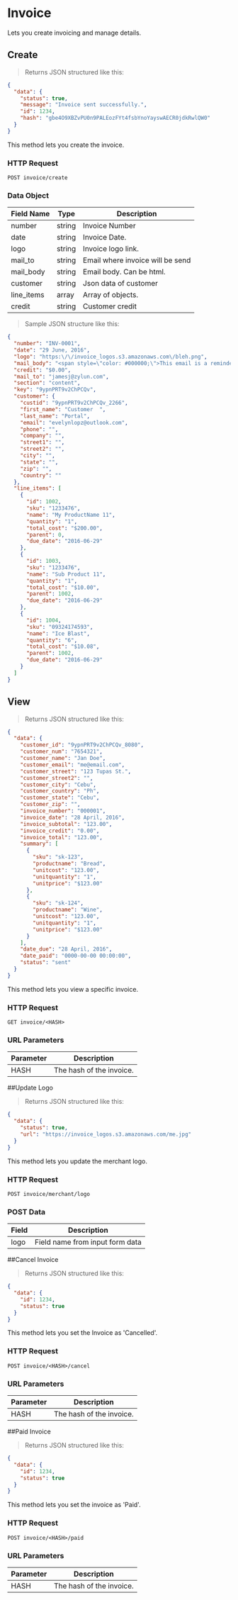 # Invoice


Lets you create invoicing and manage details.


## Create

> Returns JSON structured like this:

```json
{
  "data": {
    "status": true,
    "message": "Invoice sent successfully.",
    "id": 1234,
    "hash": "gbe4O9XBZvPU0n9PALEozFYt4fsbYnoYayswAECR0jdkRwlQW0"
  }
}
```

This method lets you create the invoice.

### HTTP Request

`POST invoice/create`

### Data Object



Field Name|Type| Description
---------|-----|------
number | string | Invoice Number
date | string | Invoice Date.
logo | string | Invoice logo link.
mail_to | string | Email where invoice will be send
mail_body| string | Email body. Can be html.
customer | string | Json data of customer
line_items | array | Array of objects.
credit | string | Customer credit

> Sample JSON structure like this:
```json
{
  "number": "INV-0001",
  "date": "29 June, 2016",
  "logo": "https:\/\/invoice_logos.s3.amazonaws.com\/bleh.png",
  "mail_body": "<span style=\"color: #000000;\">This email is a reminder that the balance on your account is <strong style=\"font-weight: bold\">$210.00<\/strong>. We accept MasterCard, VISA, Discover and American Express. If your payment is already on its way, we thank you and ask that you please disregard this notice. If not, we would appreciate receipt of your payment as soon as possible. If you would like to further discuss the details of your account, please do not hesitate to call billing at <strong style=\"font-weight: bold\"><\/strong>.<\/span>",
  "credit": "$0.00",
  "mail_to": "jamesj@zylun.com",
  "section": "content",
  "key": "9ypnPRT9v2ChPCQv",
  "customer": {
    "custid": "9ypnPRT9v2ChPCQv_2266",
    "first_name": "Customer  ",
    "last_name": "Portal",
    "email": "evelynlopz@outlook.com",
    "phone": "",
    "company": "",
    "street1": "",
    "street2": "",
    "city": "",
    "state": "",
    "zip": "",
    "country": ""
  },
  "line_items": [
    {
      "id": 1002,
      "sku": "1233476",
      "name": "My ProductName 11",
      "quantity": "1",
      "total_cost": "$200.00",
      "parent": 0,
      "due_date": "2016-06-29"
    },
    {
      "id": 1003,
      "sku": "1233476",
      "name": "Sub Product 11",
      "quantity": "1",
      "total_cost": "$10.00",
      "parent": 1002,
      "due_date": "2016-06-29"
    },
    {
      "id": 1004,
      "sku": "09324174593",
      "name": "Ice Blast",
      "quantity": "6",
      "total_cost": "$10.08",
      "parent": 1002,
      "due_date": "2016-06-29"
    }
  ]
}
```


## View


> Returns JSON structured like this:

```json
{
  "data": {
    "customer_id": "9ypnPRT9v2ChPCQv_8080",
    "customer_num": "7654321",
    "customer_name": "Jan Doe",
    "customer_email": "me@email.com",
    "customer_street": "123 Tupas St.",
    "customer_street2": "",
    "customer_city": "Cebu",
    "customer_country": "Ph",
    "customer_state": "Cebu",
    "customer_zip": "",
    "invoice_number": "000001",
    "invoice_date": "28 April, 2016",
    "invoice_subtotal": "123.00",
    "invoice_credit": "0.00",
    "invoice_total": "123.00",
    "summary": [
      {
        "sku": "sk-123",
        "productname": "Bread",
        "unitcost": "123.00",
        "unitquantity": "1",
        "unitprice": "$123.00"
      },
      {
        "sku": "sk-124",
        "productname": "Wine",
        "unitcost": "123.00",
        "unitquantity": "1",
        "unitprice": "$123.00"
      }
    ],
    "date_due": "28 April, 2016",
    "date_paid": "0000-00-00 00:00:00",
    "status": "sent"
  }
}
```
This method lets you view a specific invoice.

### HTTP Request

`GET invoice/<HASH>`

### URL Parameters

Parameter | Description
--------- | -----------
HASH| The hash of the invoice.



##Update Logo

> Returns JSON structured like this:

```json
{
  "data": {
    "status": true,
    "url": "https://invoice_logos.s3.amazonaws.com/me.jpg"
  }
}
```

This method lets you update the merchant logo.

### HTTP Request

`POST invoice/merchant/logo`

### POST Data

Field | Description
--------- | -----------
logo| Field name from input form data


##Cancel Invoice

> Returns JSON structured like this:

```json
{
  "data": {
    "id": 1234,
    "status": true
  }
}
```

This method lets you set the Invoice as 'Cancelled'.

### HTTP Request

`POST invoice/<HASH>/cancel`

### URL Parameters

Parameter | Description
--------- | -----------
HASH| The hash of the invoice.



##Paid Invoice
> Returns JSON structured like this:

```json
{
  "data": {
    "id": 1234,
    "status": true
  }
}
```

This method lets you set the invoice as 'Paid'.

### HTTP Request

`POST invoice/<HASH>/paid`

### URL Parameters

Parameter | Description
--------- | -----------
HASH| The hash of the invoice.